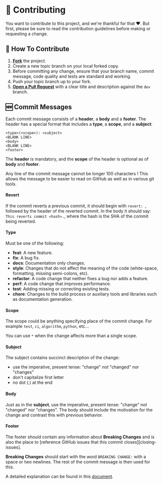 # 🌟 Contributing

You want to contribute to this project, and we're thankful for that ❤. But first, please be sure to read the contribution guidelines before making or requesting a change.

## 🤝 How To Contribute

1. [**Fork**](https://github.com/happychuks/devhubs.git) the project.
2. Create a new topic branch on your local forked copy.
3. Before committing any change, ensure that your branch name, commit message, code quality and tests are standard and working.
4. Push your topic branch up to your fork.
5. [**Open a Pull Request**](https://docs.github.com/en/free-pro-team@latest/github/collaborating-with-issues-and-pull-requests/about-pull-requests) with a clear title and description against the `dev` branch.

## 🆕 Commit Messages

Each commit message consists of a **header**, a **body** and a **footer**. The header has a special format that includes a **type**, a **scope**, and a **subject**:

```
<type>(<scope>): <subject>
<BLANK LINE>
<body>
<BLANK LINE>
<footer>
```

The **header** is mandatory, and the **scope** of the header is optional as of **body** and **footer**.

Any line of the commit message cannot be longer 100 characters ! This allows the message to be easier to read on GitHub as well as in various git tools.

#### Revert

If the commit reverts a previous commit, it should begin with `revert: `, followed by the header of the reverted commit.
In the body it should say: `This reverts commit <hash>.`, where the hash is the SHA of the commit being reverted.

#### Type

Must be one of the following:

- **feat**: A new feature.
- **fix**: A bug fix.
- **docs**: Documentation only changes.
- **style**: Changes that do not affect the meaning of the code (white-space, formatting, missing semi-colons, etc).
- **refactor**: A code change that neither fixes a bug nor adds a feature.
- **perf**: A code change that improves performance.
- **test**: Adding missing or correcting existing tests.
- **chore**: Changes to the build process or auxiliary tools and libraries such as documentation generation.

#### Scope

The scope could be anything specifying place of the commit change. For example `test`, `ci`, `algorithm`, `python`, etc...

You can use `*` when the change affects more than a single scope.

#### Subject

The subject contains succinct description of the change:

- use the imperative, present tense: "change" not "changed" nor "changes"
- don't capitalize first letter
- no dot (.) at the end

#### Body

Just as in the **subject**, use the imperative, present tense: "change" not "changed" nor "changes".
The body should include the motivation for the change and contrast this with previous behavior.

#### Footer

The footer should contain any information about **Breaking Changes** and is also the place to
[reference GitHub issues that this commit closes][closing-issues].

**Breaking Changes** should start with the word `BREAKING CHANGE:` with a space or two newlines.
The rest of the commit message is then used for this.

A detailed explanation can be found in this [document][commit-message-format].

[angular-contributing]: https://raw.githubusercontent.com/angular/angular.js/master/CONTRIBUTING.md
[commit-message-format]: https://docs.google.com/document/d/1QrDFcIiPjSLDn3EL15IJygNPiHORgU1_OOAqWjiDU5Y/edit#